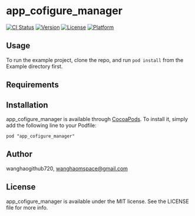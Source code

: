 # app_cofigure_manager

[![CI Status](http://img.shields.io/travis/wanghaogithub720/app_cofigure_manager.svg?style=flat)](https://travis-ci.org/wanghaogithub720/app_cofigure_manager)
[![Version](https://img.shields.io/cocoapods/v/app_cofigure_manager.svg?style=flat)](http://cocoadocs.org/docsets/app_cofigure_manager)
[![License](https://img.shields.io/cocoapods/l/app_cofigure_manager.svg?style=flat)](http://cocoadocs.org/docsets/app_cofigure_manager)
[![Platform](https://img.shields.io/cocoapods/p/app_cofigure_manager.svg?style=flat)](http://cocoadocs.org/docsets/app_cofigure_manager)

## Usage

To run the example project, clone the repo, and run `pod install` from the Example directory first.

## Requirements

## Installation

app_cofigure_manager is available through [CocoaPods](http://cocoapods.org). To install
it, simply add the following line to your Podfile:

    pod "app_cofigure_manager"

## Author

wanghaogithub720, wanghaomspace@gmail.com

## License

app_cofigure_manager is available under the MIT license. See the LICENSE file for more info.

